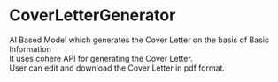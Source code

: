 # CoverLetterGenerator
AI Based Model which generates the Cover Letter on the basis of Basic Information<br>
It uses cohere API for generating the Cover Letter. <br>
User can edit and download the Cover Letter in pdf format.
